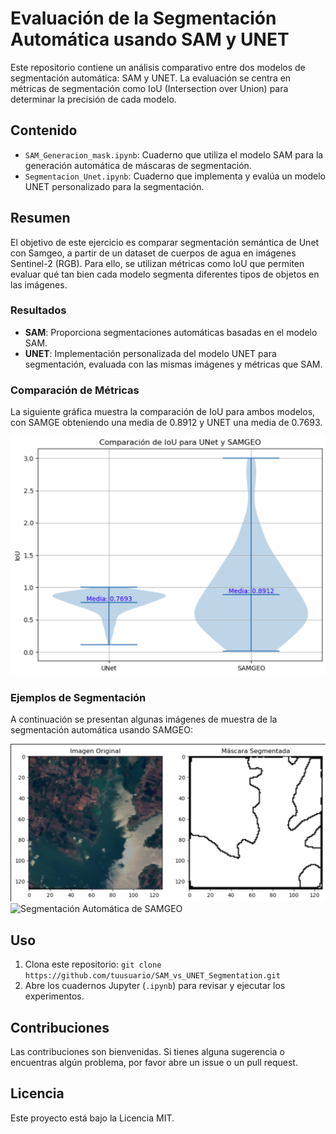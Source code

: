 # Evaluación de la Segmentación Automática usando SAM y UNET

Este repositorio contiene un análisis comparativo entre dos modelos de segmentación automática: SAM y UNET. La evaluación se centra en métricas de segmentación como IoU (Intersection over Union) para determinar la precisión de cada modelo.

## Contenido

- `SAM_Generacion_mask.ipynb`: Cuaderno que utiliza el modelo SAM para la generación automática de máscaras de segmentación.
- `Segmentacion_Unet.ipynb`: Cuaderno que implementa y evalúa un modelo UNET personalizado para la segmentación.

## Resumen

El objetivo de este ejercicio es comparar segmentación semántica de Unet con Samgeo, a partir de un dataset de cuerpos de agua en imágenes Sentinel-2 (RGB). Para ello, se utilizan métricas como IoU que permiten evaluar qué tan bien cada modelo segmenta diferentes tipos de objetos en las imágenes.

### Resultados

- **SAM**: Proporciona segmentaciones automáticas basadas en el modelo SAM.
- **UNET**: Implementación personalizada del modelo UNET para segmentación, evaluada con las mismas imágenes y métricas que SAM.

### Comparación de Métricas

La siguiente gráfica muestra la comparación de IoU para ambos modelos, con SAMGE obteniendo una media de 0.8912 y UNET una media de 0.7693.

![Comparación de IoU para UNET y SAMGEO](unet_sam.png)

### Ejemplos de Segmentación

A continuación se presentan algunas imágenes de muestra de la segmentación automática usando SAMGEO:

![Segmentación Automática de SAMGEO](visualizacion_segmentacion_sam.png)
![Segmentación Automática de SAMGEO](ruta/a/la/imagen2.png)

## Uso

1. Clona este repositorio: `git clone https://github.com/tuusuario/SAM_vs_UNET_Segmentation.git`
2. Abre los cuadernos Jupyter (`.ipynb`) para revisar y ejecutar los experimentos.

## Contribuciones

Las contribuciones son bienvenidas. Si tienes alguna sugerencia o encuentras algún problema, por favor abre un issue o un pull request.

## Licencia

Este proyecto está bajo la Licencia MIT.
